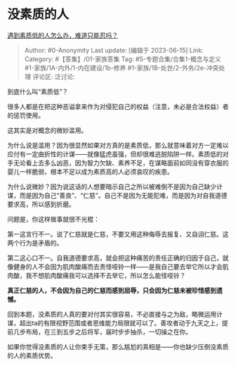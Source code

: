 # 没素质的人
[遇到素质低的人怎么办，难道只能忍吗？](https://www.zhihu.com/question/22851740/answer/3074647658)

> Author: #0-Anonymity
> Last update: [编辑于 2023-06-15]
> Link:
> Category: #【答集】/01-家族答集
> Tag: #5-专题合集/合集1-概念与定义 #1-家族/1A-内外/1-内在建设/1b-修养 #1-家族/1B-处世/2-外务/2e-冲突处理
> 评论区:
> 泛讨论:

到底什么叫“素质低”？

很多人都是在把这种恶谥拿来作为对侵犯自己的权益（注意，未必是合法权益）者的惩罚使用。

这其实是对概念的微妙滥用。

为什么说是滥用？因为很显然如果对方真的是素质低，那么就意味着对方一定难以应付有一定曲折性的计谋——就像猛虎虽强，但却很难逃脱陷阱一样。素质低的对手无论看上去多么凶恶，因为智力欠缺、素养不足，在谋略面前如同没有穿衣服的婴儿一样脆弱，根本不足以成为素质高的人必须哀叹的疾患。

为什么说微妙？因为说这话的人想要暗示自己之所以被难倒不是因为自己缺少计谋，而是因为自己“善良”、“仁慈”。自己不是因为无能犯难，而是因为对自我道德要求高，所以感到折磨。

问题是，你这样做事就很不光棍：

第一这言行不一。说了仁慈就是仁慈，不要又用这种侮辱去报复、又自诩仁慈。这两个行为是矛盾的。

第二这心口不一。自我道德要求高，就会把这种痛苦的责任正确的归因于自己，就像健身的人不会因为肌肉酸痛而去责怪哑铃一样——是我自己要去举它所以才会肌肉酸，我不想肌肉酸痛我可以选择不去举它，所以怎么能怪哑铃？

**真正仁慈的人，不会因为自己的仁慈而感到屈辱，只会因为仁慈未被珍惜感到遗憾。**

回到本题，没素质的人真的要对付其实很容易，不必直接与之为敌，略微运用计谋，超出ta的有限视野范围或者思维能力局限就可以了。善攻者动于九天之上，提前几步布局，在三到五步之后将军，届时步步抽杀，一切操之在你。

如果你觉得没素质的人让你束手无策，那么尴尬的真相是——你也缺少压倒没素质的人的素质优势。
